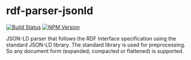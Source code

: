 # rdf-parser-jsonld

[![Build Status](https://travis-ci.org/rdf-ext/rdf-parser-jsonld.svg?branch=master)](https://travis-ci.org/rdf-ext/rdf-parser-jsonld)
[![NPM Version](https://img.shields.io/npm/v/rdf-parser-jsonld.svg?style=flat)](https://npm.im/rdf-parser-jsonld)

JSON-LD parser that follows the RDF Interface specification using the standard JSON-LD library.
The standard library is used for preprocessing. So any document form (expanded, compacted or flattened) is supported.
